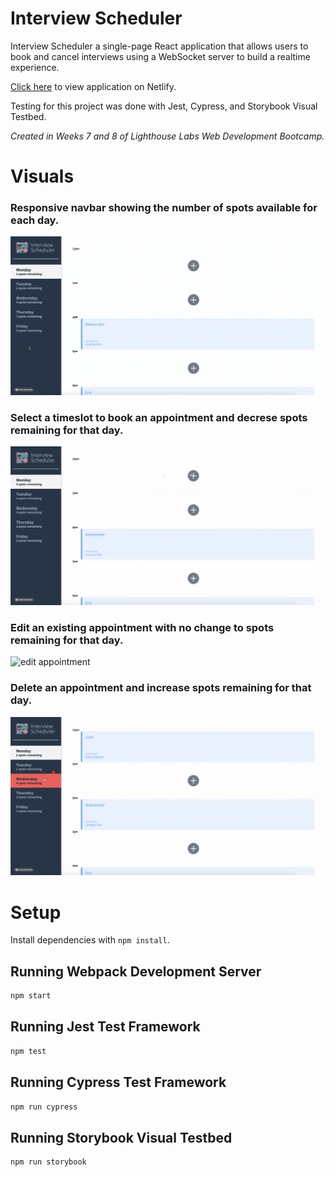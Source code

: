 # Interview Scheduler

Interview Scheduler a single-page React application that allows users to book and cancel interviews using a WebSocket server to build a realtime experience. 

[Click here](https://amazing-brattain-993e69.netlify.app/) to view application on Netlify.

Testing for this project was done with Jest, Cypress, and Storybook Visual Testbed.

*Created in Weeks 7 and 8 of Lighthouse Labs Web Development Bootcamp.*

# Visuals

### Responsive navbar showing the number of spots available for each day.
![view days](https://github.com/JoshGrant5/interview-scheduler/blob/master/public/images/gifs/view-days.gif) 

### Select a timeslot to book an appointment and decrese spots remaining for that day.
![book appointment](https://github.com/JoshGrant5/interview-scheduler/blob/master/public/images/gifs/book-appointment.gif) 

### Edit an existing appointment with no change to spots remaining for that day.
![edit appointment](https://github.com/JoshGrant5/interview-scheduler/blob/master/public/images/gifs/edit-appointment.gif) 

### Delete an appointment and increase spots remaining for that day.
![delete appointment](https://github.com/JoshGrant5/interview-scheduler/blob/master/public/images/gifs/delete-appointment.gif) 

# Setup

Install dependencies with `npm install`.

## Running Webpack Development Server

```sh
npm start
```

## Running Jest Test Framework

```sh
npm test
```

## Running Cypress Test Framework

```sh
npm run cypress
```

## Running Storybook Visual Testbed

```sh
npm run storybook
```
